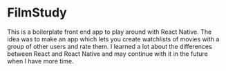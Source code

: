 # FilmStudy
This is a boilerplate front end app to play around with React Native. The idea was to make an app which lets you create watchlists of movies with a group of other users and rate them. I learned a lot about the differences between React and React Native and may continue with it in the future when I have more time.
